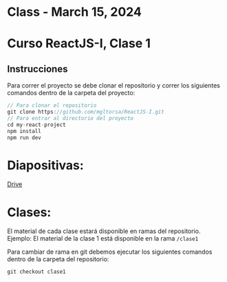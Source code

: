# Class - March 15, 2024

# Curso ReactJS-I, Clase 1
## Instrucciones
Para correr el proyecto se debe clonar el repositorio y correr los siguientes comandos dentro de la carpeta del proyecto:

```javascript
// Para clonar el repositorio
git clone https://github.com/mgltorsa/ReactJS-I.git
// Para entrar al directorio del proyecto
cd my-react-project 
npm install
npm run dev
```

# Diapositivas: 
[Drive](https://drive.google.com/drive/folders/1-GCGCCb0kJm-UPPzHa1ULcCIna7l7zxI?usp=drive_link)

# Clases:
El material de cada clase estará disponible en ramas del repositorio.
Ejemplo: El material de la clase 1 está disponible en la rama ```/clase1```

Para cambiar de rama en git debemos ejecutar los siguientes comandos dentro de la carpeta del repositorio:

```javascript
git checkout clase1

```
